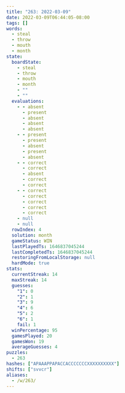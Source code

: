 ```yaml
---
title: "263: 2022-03-09"
date: 2022-03-09T06:44:05-08:00
tags: []
words:
  - steal
  - throw
  - mouth
  - month
state:
  boardState:
    - steal
    - throw
    - mouth
    - month
    - ""
    - ""
  evaluations:
    - - absent
      - present
      - absent
      - absent
      - absent
    - - present
      - present
      - absent
      - present
      - absent
    - - correct
      - correct
      - absent
      - correct
      - correct
    - - correct
      - correct
      - correct
      - correct
      - correct
    - null
    - null
  rowIndex: 4
  solution: month
  gameStatus: WIN
  lastPlayedTs: 1646837045244
  lastCompletedTs: 1646837045244
  restoringFromLocalStorage: null
  hardMode: true
stats:
  currentStreak: 14
  maxStreak: 14
  guesses:
    "1": 0
    "2": 1
    "3": 9
    "4": 6
    "5": 2
    "6": 1
    fail: 1
  winPercentage: 95
  gamesPlayed: 20
  gamesWon: 19
  averageGuesses: 4
puzzles:
  - 263
hashes: ["APAAAPPAPACCACCCCCCCXXXXXXXXXX"]
shifts: ["svvcr"]
aliases:
  - /w/263/
---
```

<!-- more -->
